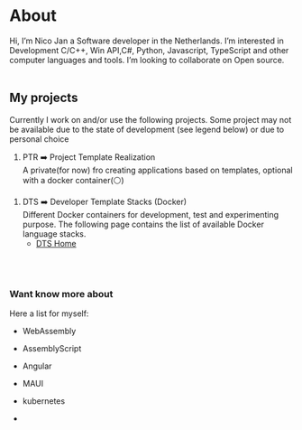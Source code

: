 # About 
Hi, I’m Nico Jan a Software developer in the Netherlands. I’m interested in Development C/C++, Win API,C#, Python, Javascript, TypeScript and other computer languages and tools. I’m looking to collaborate on Open source.
<br><br>

## My projects
Currently I work on and/or use the following projects. Some project may not be available due to the state of development (see legend below) or due to personal choice

1. PTR ➡️ Project Template Realization<br>
  A private(for now) fro creating applications based on templates, optional with a docker container(⚪)<br>
  <!-- [Click here](https://www.google.com) <br><br> -->
1. DTS ➡️ Developer Template Stacks (Docker) <br>
  Different Docker containers for development, test and experimenting purpose. The following page contains the list of available Docker language stacks.
   * [DTS Home](https://nicojane.github.io/Docker-Template-Stacks-Home/) 
   



<br><br>
### Want know more about
Here a list for myself:
- WebAssembly
- AssemblyScript
- Angular
- MAUI
- kubernetes
  
- 
<!--- 
- 📫 How to reach me at Nico2993ee@live.nl

-  <a href="https://gist.github.com/NicoJanE/c4433a9836ff5da1a8900e27f8614546">Something</a>  
-->

<!---
NicoJanE/NicoJanE is a ✨ special ✨ repository because its `README.md` (this file) appears on your GitHub profile.
You can click the Preview link to take a look at your changes.
--->



<!--
<sub>Legend</sub>
<table>
    <thead>                
        <tr>  <th>Planned public</th><th>⚪</th>  </tr>
        <tr>  <th>private</th><th>🔴</th>  </tr>        
        <tr>  <th>public</th> <th>🟢</th>  </tr>
    </thead>    
</table><br><br>
-->
